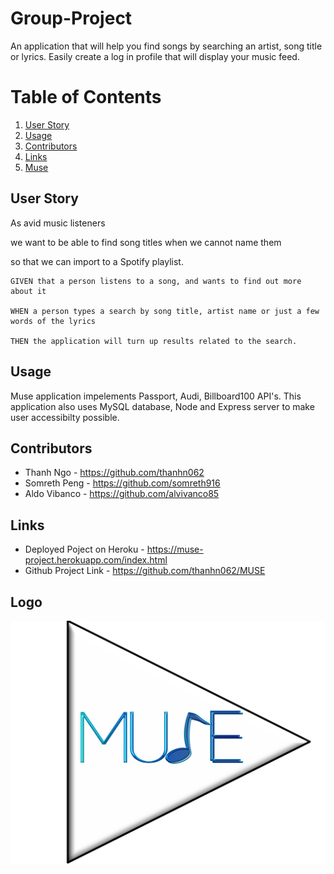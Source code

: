 
# Group-Project

An application that will help you find songs by searching an artist, song title or lyrics. Easily create a log in profile that will display your music feed. 

# Table of Contents
1. [User Story](#User-Story)
2. [Usage](#Usage)
3. [Contributors](#Contributors)
4. [Links](#Links)
5. [Muse](#Logo)


## User Story

As avid music listeners 

we want to be able to find song titles when we cannot name them

so that we can import to a Spotify playlist. 

```
GIVEN that a person listens to a song, and wants to find out more about it

WHEN a person types a search by song title, artist name or just a few words of the lyrics

THEN the application will turn up results related to the search.
```

## Usage

Muse application impelements Passport, Audi, Billboard100 API's. This application also uses MySQL database, Node and Express server to make user accessibilty possible. 

## Contributors

* Thanh Ngo - https://github.com/thanhn062
* Somreth Peng - https://github.com/somreth916
* Aldo Vibanco - https://github.com/alvivanco85

## Links
* Deployed Poject on Heroku - https://muse-project.herokuapp.com/index.html
* Github Project Link - https://github.com/thanhn062/MUSE

## Logo
![MuSe](./public/muselogo2.png)



